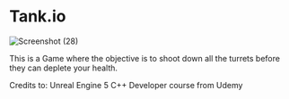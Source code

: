 # Tank.io
![Screenshot (28)](https://github.com/MonishP2003/Tank.io/assets/129496247/41b8fa91-85c4-425f-a5d6-c6539bd32bdd)

This is a Game where the objective is to shoot down all the turrets before they can deplete your health.

Credits to: Unreal Engine 5 C++ Developer course from Udemy
